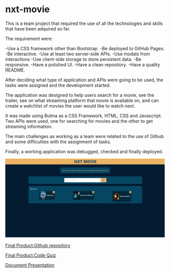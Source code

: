 # nxt-movie

This is a team project that required the use of all the technologies and skills that have been adquired so far.

The requirement were:

-Use a CSS framework other than Bootstrap.
-Be deployed to GitHub Pages.
-Be interactive.
-Use at least two server-side APIs.
-Use modals from interactions
-Use client-side storage to store persistent data.
-Be responsive.
-Have a polished UI.
-Have a clean repository.
-Have a quality README.

After deciding what type of application and APIs were going to be used, the tasks were assigned and the development started. 

The application was designed to help users search for a movie, see the trailer, see on what streaming platform that movie is available on, and can create a watchlist of movies the user would like to watch next. 

It was made using Bulma as a CSS Framework, HTML, CSS and Javascript. Two APIs were used, one for searching for movies and the other to get streaming information. 

The main challenges as working as a team were related to the use of Github and some difficulties with the assignment of tasks.

Finally, a working application was debugged, checked and finally deployed.

![Screenshot of the webpage showing it working as expected](./assets/images/screenshot.png)

 [Final Product:Github repository](https://github.com/isaacgalvan10/nxt-movie)

 [Final Product:Code Quiz](https://isaacgalvan10.github.io/nxt-movie/)

[Document Presentation](https://onedrive.live.com/view.aspx?resid=124BCA53E6F59F19!82298&ithint=file%2cpptx&authkey=!AHVscf0fYc7J3lQ)


